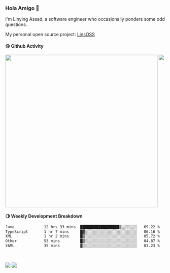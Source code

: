 ### Hola Amigo 🤣   

I'm Linying Assad, a software engineer who occasionally ponders some odd questions.  

My personal open source project: [LinsOSS](https://github.com/linsoss)
 
#### 🙃 Github Activity 
<div>
  <img src="https://github-readme-stats.vercel.app/api?username=al-assad&show_icons=true" align="top" style="display: inline-block;" width="480"/>
  <img src="https://github-readme-stats.vercel.app/api/top-langs/?username=al-assad&hide=css,html&langs_count=8&layout=compact" align="top" style="display: inline-block;"/>
</div>

#### 🌖 Weekly Development Breakdown
<!--START_SECTION:waka-->

```txt
Java             12 hrs 33 mins  █████████████████▒░░░░░░░   69.22 %
TypeScript       1 hr 7 mins     █▓░░░░░░░░░░░░░░░░░░░░░░░   06.16 %
XML              1 hr 2 mins     █▒░░░░░░░░░░░░░░░░░░░░░░░   05.72 %
Other            53 mins         █▒░░░░░░░░░░░░░░░░░░░░░░░   04.87 %
YAML             35 mins         ▓░░░░░░░░░░░░░░░░░░░░░░░░   03.23 %
```

<!--END_SECTION:waka-->

<br>

<a href="https://twitter.com/assad_lin"><img src="https://img.shields.io/badge/Twitter-@assad__lin-blue?style=flat&logo=twitter" /></a>
<a href="https://al-assad.github.io"><img src="https://img.shields.io/badge/Blogs-Linying_Assad's_Blog-yellow?style=flat&logo=github" /></a>

